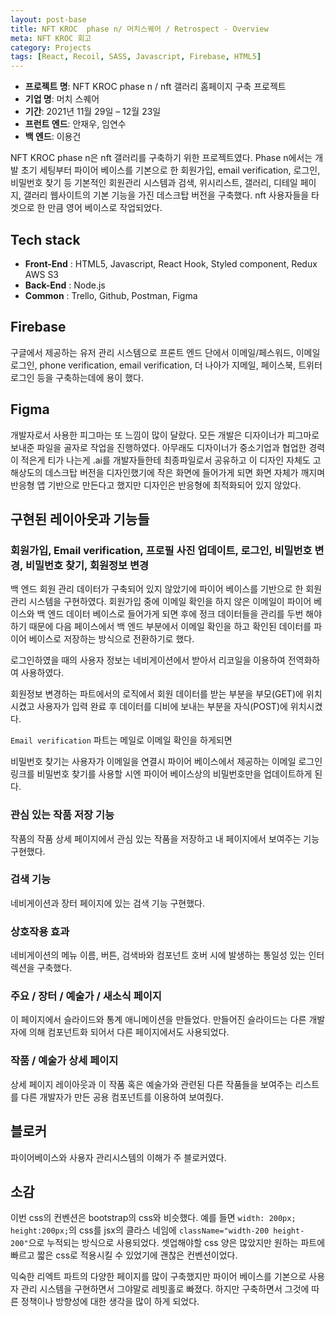 ```yaml
---
layout: post-base
title: NFT KROC  phase n/ 머치스퀘어 / Retrospect - Overview
meta: NFT KROC 회고
category: Projects
tags: [React, Recoil, SASS, Javascript, Firebase, HTML5]
---
```


- **프로젝트 명**: NFT KROC phase n / nft 갤러리 홈페이지 구축 프로젝트
- **기업 명**: 머치 스퀘어
- **기간**: 2021년 11월 29일 – 12월 23일
- **프런트 엔드**: 안재우, 임연수
- **백 엔드**: 이용건

NFT KROC phase n은 nft 갤러리를 구축하기 위한 프로젝트였다. Phase n에서는 개발 초기 세팅부터 파이어 베이스를 기본으로 한 회원가입, email verification, 로그인, 비밀번호 찾기 등 기본적인 회원관리 시스템과 검색, 위시리스트, 갤러리, 디테일 페이지, 갤러리 웹사이트의 기본 기능을 가진 데스크탑 버전을 구축했다. nft 사용자들을 타겟으로 한 만큼 영어 베이스로 작업되었다.

## Tech stack

- **Front-End** : HTML5, Javascript, React Hook, Styled component, Redux AWS S3
- **Back-End** :  Node.js
- **Common** : Trello, Github, Postman, Figma

## Firebase

구글에서 제공하는 유저 관리 시스템으로 프론트 엔드 단에서 이메일/페스워드, 이메일 로그인, phone verification, email verification, 더 나아가 지메일, 페이스북, 트위터 로그인 등을 구축하는데에 용이 했다.

## Figma

개발자로서 사용한 피그마는 또 느낌이 많이 달랐다. 모든 개발은 디자이너가 피그마로 보내준 파일을 골자로 작업을 진행하였다. 아무래도  디자이너가 중소기업과 협업한 경력이 적은게 티가 나는게 .ai를 개발자들한테 최종파일로서 공유하고 이 디자인 자체도 고해상도의 데스크탑 버전을 디자인했기에 작은 화면에 들어가게 되면 화면 자체가 깨지며 반응형 앱 기반으로 만든다고 했지만 디자인은 반응형에 최적화되어 있지 않았다.

## 구현된 레이아웃과 기능들

### 회원가입, Email verification, 프로필 사진 업데이트, 로그인, 비밀번호 변경, 비밀번호 찾기, 회원정보 변경

백 엔드 회원 관리 데이터가 구축되어 있지 않았기에 파이어 베이스를 기반으로 한 회원관리 시스템을 구현하였다. 회원가입 중에 이메일 확인을 하지 않은 이메일이 파이어 베이스와 백 엔드 데이터 베이스로 들어가게 되면 후에 정크 데이터들을 관리를 두번 해야하기 때문에 다음 페이스에서 백 엔드 부분에서 이메일 확인을 하고 확인된 데이터를 파이어 베이스로 저장하는 방식으로 전환하기로 했다.

로그인하였을 때의 사용자 정보는 네비게이션에서 받아서 리코일을 이용하여 전역화하여 사용하였다.

회원정보 변경하는 파트에서의 로직에서 회원 데이터를 받는 부분을 부모(GET)에 위치시켰고 사용자가 입력 완료 후 데이터를 디비에 보내는 부분을 자식(POST)에 위치시켰다.

`Email verification` 파트는 메일로 이메일 확인을 하게되면 

비밀번호 찾기는 사용자가 이메일을 연결시 파이어 베이스에서 제공하는 이메일 로그인 링크를 비밀번호 찾기를 사용할 시엔 파이어 베이스상의 비밀번호만을 업데이트하게 된다.

### 관심 있는 작품 저장 기능

작품의 작품 상세 페이지에서 관심 있는 작품을 저장하고 내 페이지에서 보여주는 기능 구현했다.

### 검색 기능

네비게이션과 장터 페이지에 있는 검색 기능 구현했다.

### 상호작용 효과

네비게이션의 메뉴 이름, 버튼, 검색바와 컴포넌트 호버 시에 발생하는 통일성 있는 인터렉션을 구축했다.

### 주요 / 장터 / 예술가 / 새소식 페이지

이 페이지에서 슬라이드와 통계 애니메이션을 만들었다. 만들어진 슬라이드는 다른 개발자에 의해 컴포넌트화 되어서 다른 페이지에서도 사용되었다.

### 작품 / 예술가 상세 페이지

상세 페이지 레이아웃과 이 작품 혹은 예술가와 관련된 다른 작품들을 보여주는 리스트를 다른 개발자가 만든 공용 컴포넌트를 이용하여 보여줬다.

## 블로커

파이어베이스와 사용자 관리시스템의 이해가 주 블로커였다.

## 소감

이번 css의 컨벤션은 bootstrap의 css와 비슷했다. 예를 들면 `width: 200px; height:200px;`의 css를 jsx의 클라스 네임에 `className="width-200 height-200"`으로 누적되는 방식으로 사용되었다. 셋업해야할 css 양은 많았지만 원하는 파트에 빠르고 짧은 css로 적용시킬 수 있었기에 괜찮은 컨벤션이었다.

익숙한 리엑트 파트의 다양한 페이지를 많이 구축했지만 파이어 베이스를 기본으로 사용자 관리 시스템을 구현하면서 그야말로 레빗홀로 빠졌다.  하지만 구축하면서 그것에 따른 정책이나 방향성에 대한 생각을 많이 하게 되었다.
